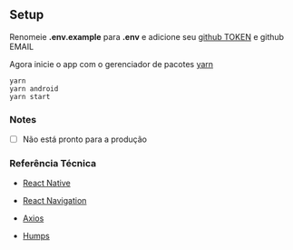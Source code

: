 ## Setup
Renomeie **.env.example** para **.env** e adicione seu [github TOKEN](https://github.com/settings/tokens) e github EMAIL</p>  

Agora inicie o app com o gerenciador de pacotes [yarn](https://yarnpkg.com/)
```
yarn
yarn android
yarn start
```

### Notes
- [ ] Não está pronto para a produção

### Referência Técnica 
- [React Native](https://reactnative.dev/)</p>
- [React Navigation](https://reactnavigation.org/)</p>
- [Axios](https://github.com/axios/axios)</p>
- [Humps](https://www.npmjs.com/package/humps)</p>
